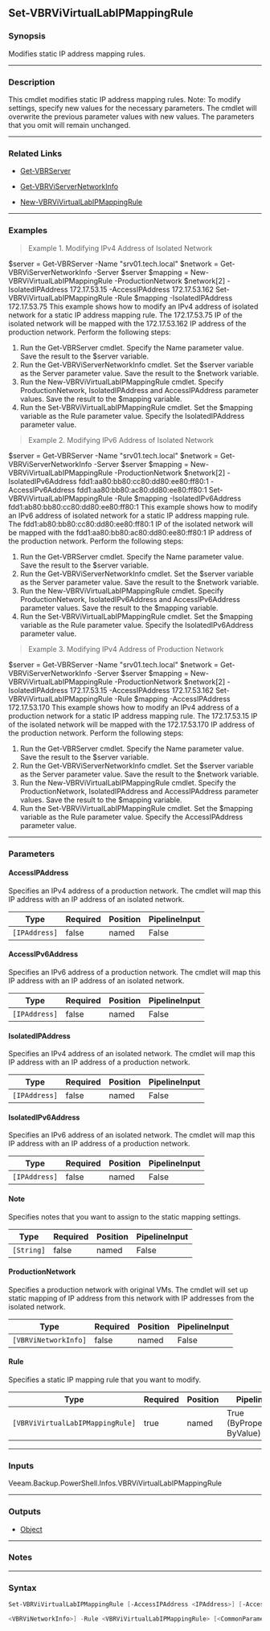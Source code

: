 Set-VBRViVirtualLabIPMappingRule
--------------------------------

### Synopsis
Modifies static IP address mapping rules.

---

### Description

This cmdlet modifies static IP address mapping rules.
Note: To modify settings, specify new values for the necessary parameters. The cmdlet will overwrite the previous parameter values with new values. The parameters that you omit will remain unchanged.

---

### Related Links
* [Get-VBRServer](Get-VBRServer)

* [Get-VBRViServerNetworkInfo](Get-VBRViServerNetworkInfo)

* [New-VBRViVirtualLabIPMappingRule](New-VBRViVirtualLabIPMappingRule)

---

### Examples
> Example 1. Modifying IPv4 Address of Isolated Network

$server = Get-VBRServer -Name "srv01.tech.local"
$network = Get-VBRViServerNetworkInfo -Server $server
$mapping = New-VBRViVirtualLabIPMappingRule -ProductionNetwork $network[2] -IsolatedIPAddress 172.17.53.15 -AccessIPAddress 172.17.53.162
Set-VBRViVirtualLabIPMappingRule -Rule $mapping -IsolatedIPAddress 172.17.53.75
This example shows how to modify an IPv4 address of isolated network for a static IP address mapping rule.
The 172.17.53.75 IP of the isolated network will be mapped with the 172.17.53.162 IP address of the production network.
Perform the following steps:
1. Run the Get-VBRServer cmdlet. Specify the Name parameter value. Save the result to the $server variable.
2. Run the Get-VBRViServerNetworkInfo cmdlet. Set the $server variable as the Server parameter value. Save the result to the $network variable.
3. Run the New-VBRViVirtualLabIPMappingRule cmdlet. Specify ProductionNetwork, IsolatedIPAddress and AccessIPAddress parameter values. Save the result to the $mapping variable.
4. Run the Set-VBRViVirtualLabIPMappingRule cmdlet. Set the $mapping variable as the Rule parameter value. Specify the IsolatedIPAddress parameter value.
> Example 2. Modifying IPv6 Address of Isolated Network

$server = Get-VBRServer -Name "srv01.tech.local"
$network = Get-VBRViServerNetworkInfo -Server $server
$mapping = New-VBRViVirtualLabIPMappingRule -ProductionNetwork $network[2] -IsolatedIPv6Address fdd1:aa80:bb80:cc80:dd80:ee80:ff80:1 -AccessIPv6Address fdd1:aa80:bb80:ac80:dd80:ee80:ff80:1
Set-VBRViVirtualLabIPMappingRule -Rule $mapping -IsolatedIPv6Address fdd1:ab80:bb80:cc80:dd80:ee80:ff80:1
This example shows how to modify an IPv6 address of isolated network for a static IP address mapping rule.
The fdd1:ab80:bb80:cc80:dd80:ee80:ff80:1 IP of the isolated network will be mapped with the fdd1:aa80:bb80:ac80:dd80:ee80:ff80:1 IP address of the production network.
Perform the following steps:
1. Run the Get-VBRServer cmdlet. Specify the Name parameter value. Save the result to the $server variable.
2. Run the Get-VBRViServerNetworkInfo cmdlet. Set the $server variable as the Server parameter value. Save the result to the $network variable.
3. Run the New-VBRViVirtualLabIPMappingRule cmdlet. Specify ProductionNetwork, IsolatedIPv6Address and AccessIPv6Address parameter values. Save the result to the $mapping variable.
4. Run the Set-VBRViVirtualLabIPMappingRule cmdlet. Set the $mapping variable as the Rule parameter value. Specify the IsolatedIPv6Address parameter value.
> Example 3. Modifying IPv4 Address of Production Network

$server = Get-VBRServer -Name "srv01.tech.local"
$network = Get-VBRViServerNetworkInfo -Server $server
$mapping = New-VBRViVirtualLabIPMappingRule -ProductionNetwork $network[2] -IsolatedIPAddress 172.17.53.15 -AccessIPAddress 172.17.53.162
Set-VBRViVirtualLabIPMappingRule -Rule $mapping -AccessIPAddress 172.17.53.170
This example shows how to modify an IPv4 address of a production network for a static IP address mapping rule.
The 172.17.53.15 IP of the isolated network will be mapped with the 172.17.53.170 IP address of the production network.
Perform the following steps:
1. Run the Get-VBRServer cmdlet. Specify the Name parameter value. Save the result to the $server variable.
2. Run the Get-VBRViServerNetworkInfo cmdlet. Set the $server variable as the Server parameter value. Save the result to the $network variable.
3. Run the New-VBRViVirtualLabIPMappingRule cmdlet. Specify the ProductionNetwork, IsolatedIPAddress and AccessIPAddress parameter values. Save the result to the $mapping variable.
4. Run the Set-VBRViVirtualLabIPMappingRule cmdlet. Set the $mapping variable as the Rule parameter value. Specify the AccessIPAddress parameter value.

---

### Parameters
#### **AccessIPAddress**
Specifies an IPv4 address of a production network.
The cmdlet will map this IP address with an IP address of an isolated network.

|Type         |Required|Position|PipelineInput|
|-------------|--------|--------|-------------|
|`[IPAddress]`|false   |named   |False        |

#### **AccessIPv6Address**
Specifies an IPv6 address of a production network.
The cmdlet will map this IP address with an IP address of an isolated network.

|Type         |Required|Position|PipelineInput|
|-------------|--------|--------|-------------|
|`[IPAddress]`|false   |named   |False        |

#### **IsolatedIPAddress**
Specifies an IPv4 address of an isolated network.
The cmdlet will map this IP address with an IP address of a production network.

|Type         |Required|Position|PipelineInput|
|-------------|--------|--------|-------------|
|`[IPAddress]`|false   |named   |False        |

#### **IsolatedIPv6Address**
Specifies an IPv6 address of an isolated network.
The cmdlet will map this IP address with an IP address of a production network.

|Type         |Required|Position|PipelineInput|
|-------------|--------|--------|-------------|
|`[IPAddress]`|false   |named   |False        |

#### **Note**
Specifies notes that you want to assign to the static mapping settings.

|Type      |Required|Position|PipelineInput|
|----------|--------|--------|-------------|
|`[String]`|false   |named   |False        |

#### **ProductionNetwork**
Specifies a production network with original VMs.
The cmdlet will set up static mapping of IP address from this network with IP addresses from the isolated network.

|Type                |Required|Position|PipelineInput|
|--------------------|--------|--------|-------------|
|`[VBRViNetworkInfo]`|false   |named   |False        |

#### **Rule**
Specifies a static IP mapping rule that you want to modify.

|Type                            |Required|Position|PipelineInput                 |
|--------------------------------|--------|--------|------------------------------|
|`[VBRViVirtualLabIPMappingRule]`|true    |named   |True (ByPropertyName, ByValue)|

---

### Inputs
Veeam.Backup.PowerShell.Infos.VBRViVirtualLabIPMappingRule

---

### Outputs
* [Object](https://learn.microsoft.com/en-us/dotnet/api/System.Object)

---

### Notes

---

### Syntax
```PowerShell
Set-VBRViVirtualLabIPMappingRule [-AccessIPAddress <IPAddress>] [-AccessIPv6Address <IPAddress>] [-IsolatedIPAddress <IPAddress>] [-IsolatedIPv6Address <IPAddress>] [-Note <String>] [-ProductionNetwork 
```
```PowerShell
<VBRViNetworkInfo>] -Rule <VBRViVirtualLabIPMappingRule> [<CommonParameters>]
```

